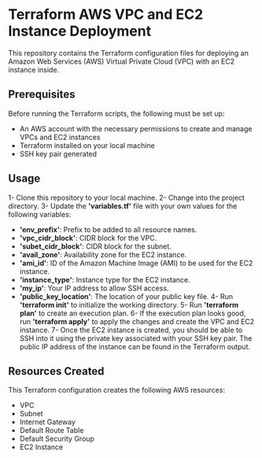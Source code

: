# Terraform AWS VPC and EC2 Instance Deployment

This repository contains the Terraform configuration files for deploying an Amazon Web Services (AWS) Virtual Private Cloud (VPC) with an EC2 instance inside.


## Prerequisites

Before running the Terraform scripts, the following must be set up:

-   An AWS account with the necessary permissions to create and manage VPCs and EC2 instances
-   Terraform installed on your local machine
-   SSH key pair generated 


## Usage

1-    Clone this repository to your local machine.
2-    Change into the project directory.
3-    Update the **'variables.tf'** file with your own values for the following variables:
-    **'env_prefix'**: Prefix to be added to all resource names.
-    **'vpc_cidr_block'**: CIDR block for the VPC.
-    **'subet_cidr_block'**: CIDR block for the subnet.
-    **'avail_zone'**: Availability zone for the EC2 instance.
-    **'ami_id'**: ID of the Amazon Machine Image (AMI) to be used for the EC2 instance.
-    **'instance_type'**: Instance type for the EC2 instance.
-    **'my_ip'**: Your IP address to allow SSH access.
-    **'public_key_location'**: The location of your public key file.
4-    Run **'terraform init'** to initialize the working directory.
5-    Run **'terraform plan'**  to create an execution plan.
6-    If the execution plan looks good, run **'terraform apply'** to apply the changes and create the VPC and EC2 instance.
7- Once the EC2 instance is created, you should be able to SSH into it using the private key associated with your SSH key pair. The public IP address of the instance can be found in the Terraform output.

## Resources Created

This Terraform configuration creates the following AWS resources:

-    VPC
-    Subnet
-    Internet Gateway
-    Default Route Table
-    Default Security Group
-    EC2 Instance

